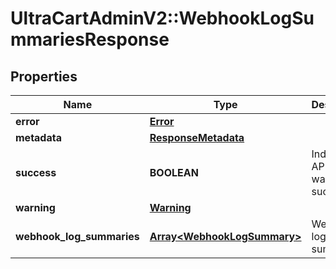 # UltraCartAdminV2::WebhookLogSummariesResponse

## Properties
Name | Type | Description | Notes
------------ | ------------- | ------------- | -------------
**error** | [**Error**](Error.md) |  | [optional] 
**metadata** | [**ResponseMetadata**](ResponseMetadata.md) |  | [optional] 
**success** | **BOOLEAN** | Indicates if API call was successful | [optional] 
**warning** | [**Warning**](Warning.md) |  | [optional] 
**webhook_log_summaries** | [**Array&lt;WebhookLogSummary&gt;**](WebhookLogSummary.md) | Webhook log summaries | [optional] 


